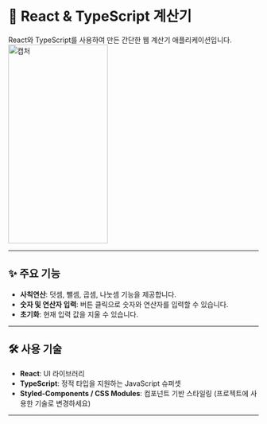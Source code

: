 # 🧮 React & TypeScript 계산기

React와 TypeScript를 사용하여 만든 간단한 웹 계산기 애플리케이션입니다.
<img width="200" height="400" alt="캡처" src="https://github.com/user-attachments/assets/d42c0afb-15c3-4a82-ac16-67f0a8e64418" />

---

## ✨ 주요 기능

- **사칙연산**: 덧셈, 뺄셈, 곱셈, 나눗셈 기능을 제공합니다.
- **숫자 및 연산자 입력**: 버튼 클릭으로 숫자와 연산자를 입력할 수 있습니다.
- **초기화**: 현재 입력 값을 지울 수 있습니다.

---

## 🛠️ 사용 기술

- **React**: UI 라이브러리
- **TypeScript**: 정적 타입을 지원하는 JavaScript 슈퍼셋
- **Styled-Components / CSS Modules**: 컴포넌트 기반 스타일링 (프로젝트에 사용한 기술로 변경하세요)

---
